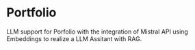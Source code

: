 # Portfolio
LLM support for Porfolio with the integration of Mistral API using Embeddings to realize a LLM Assitant with RAG.
